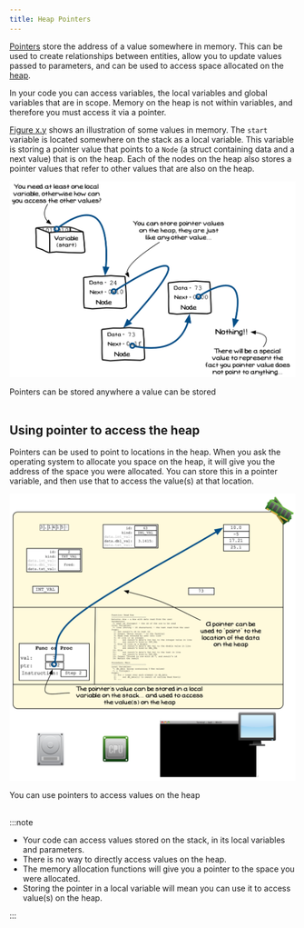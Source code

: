 ```yaml
---
title: Heap Pointers
---
```


[Pointers](/book/part-2-organised-code/4-indirect-access/2-trailside/02-00-pointer) store the address of a value somewhere in memory. This can be used to create relationships between entities, allow you to update values passed to parameters, and can be used to access space allocated on the [heap](/book/part-2-organised-code/6-deep-dive-memory/2-trailside/01-heap).

In your code you can access variables, the local variables and global variables that are in scope. Memory on the heap is not within variables, and therefore you must access it via a pointer.

[Figure x.y](#FigurePointerStore) shows an illustration of some values in memory. The `start` variable is located somewhere on the stack as a local variable. This variable is storing a pointer value that points to a `Node` (a struct containing data and a next value) that is on the heap. Each of the nodes on the heap also stores a pointer values that refer to other values that are also on the heap.

<a id="FigurePointerStore"></a>

![Figure x.y: Pointers can be stored anywhere a value can be stored](./images/pointers-where-can-they-be-stored.png "Pointers can be stored anywhere a value can be stored")
<div class="caption">Pointers can be stored anywhere a value can be stored</div><br/>

## Using pointer to access the heap

Pointers can be used to point to locations in the heap. When you ask the operating system to allocate you space on the heap, it will give you the address of the space you were allocated. You can store this in a pointer variable, and then use that to access the value(s) at that location.

<a id="FigurePointerAccessHeap"></a>

![Figure x.y: You can use pointers to access values on the heap](./images/pointers-to-access-the-heap.png "You can use pointers to access values on the heap")
<div class="caption">You can use pointers to access values on the heap</div><br/>

:::note

- Your code can access values stored on the stack, in its local variables and parameters.
- There is no way to directly access values on the heap.
- The memory allocation functions will give you a pointer to the space you were allocated.
- Storing the pointer in a local variable will mean you can use it to access value(s) on the heap.

:::

